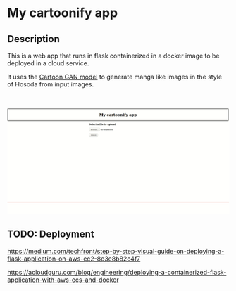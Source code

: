 # My cartoonify app

## Description
This is a web app that runs in flask containerized in a docker image to be deployed in a cloud service.

It uses the [Cartoon GAN model](https://openaccess.thecvf.com/content_cvpr_2018/papers/Chen_CartoonGAN_Generative_Adversarial_CVPR_2018_paper.pdf) to generate manga like images in the style of Hosoda from input images.  


&nbsp;

![APP_EXAMPLE](img/app_test.gif)
## TODO: Deployment

https://medium.com/techfront/step-by-step-visual-guide-on-deploying-a-flask-application-on-aws-ec2-8e3e8b82c4f7

https://acloudguru.com/blog/engineering/deploying-a-containerized-flask-application-with-aws-ecs-and-docker